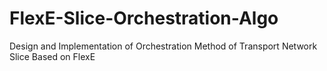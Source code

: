 # FlexE-Slice-Orchestration-Algo
Design and Implementation of  Orchestration Method of  Transport Network Slice Based on FlexE
